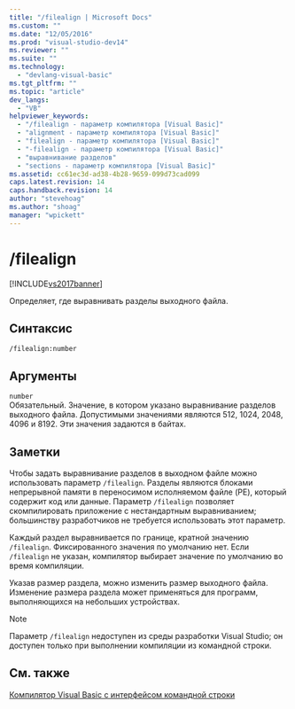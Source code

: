 ```yaml
---
title: "/filealign | Microsoft Docs"
ms.custom: ""
ms.date: "12/05/2016"
ms.prod: "visual-studio-dev14"
ms.reviewer: ""
ms.suite: ""
ms.technology: 
  - "devlang-visual-basic"
ms.tgt_pltfrm: ""
ms.topic: "article"
dev_langs: 
  - "VB"
helpviewer_keywords: 
  - "/filealign - параметр компилятора [Visual Basic]"
  - "alignment - параметр компилятора [Visual Basic]"
  - "filealign - параметр компилятора [Visual Basic]"
  - "-filealign - параметр компилятора [Visual Basic]"
  - "выравнивание разделов"
  - "sections - параметр компилятора [Visual Basic]"
ms.assetid: cc61ec3d-ad38-4b28-9659-099d73cad099
caps.latest.revision: 14
caps.handback.revision: 14
author: "stevehoag"
ms.author: "shoag"
manager: "wpickett"
---
```

# /filealign
[!INCLUDE[vs2017banner](../../../csharp/includes/vs2017banner.md)]

Определяет, где выравнивать разделы выходного файла.  
  
## Синтаксис  
  
```  
/filealign:number  
```  
  
## Аргументы  
 `number`  
 Обязательный.  Значение, в котором указано выравнивание разделов выходного файла.  Допустимыми значениями являются 512, 1024, 2048, 4096 и 8192.  Эти значения задаются в байтах.  
  
## Заметки  
 Чтобы задать выравнивание разделов в выходном файле можно использовать параметр `/filealign`.  Разделы являются блоками непрерывной памяти в переносимом исполняемом файле \(PE\), который содержит код или данные.  Параметр `/filealign` позволяет скомпилировать приложение с нестандартным выравниванием; большинству разработчиков не требуется использовать этот параметр.  
  
 Каждый раздел выравнивается по границе, кратной значению `/filealign`.  Фиксированного значения по умолчанию нет.  Если `/filealign` не указан, компилятор выбирает значение по умолчанию во время компиляции.  
  
 Указав размер раздела, можно изменить размер выходного файла.  Изменение размера раздела может применяться для программ, выполняющихся на небольших устройствах.  
  
> [!NOTE]
>  Параметр `/filealign` недоступен из среды разработки Visual Studio; он доступен только при выполнении компиляции из командной строки.  
  
## См. также  
 [Компилятор Visual Basic с интерфейсом командной строки](../../../visual-basic/reference/command-line-compiler/index.md)
